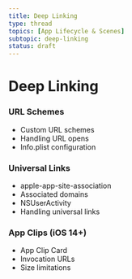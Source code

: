 ```yaml
---
title: Deep Linking
type: thread
topics: [App Lifecycle & Scenes]
subtopic: deep-linking
status: draft
---
```


# Deep Linking


### URL Schemes
- Custom URL schemes
- Handling URL opens
- Info.plist configuration

### Universal Links
- apple-app-site-association
- Associated domains
- NSUserActivity
- Handling universal links

### App Clips (iOS 14+)
- App Clip Card
- Invocation URLs
- Size limitations

